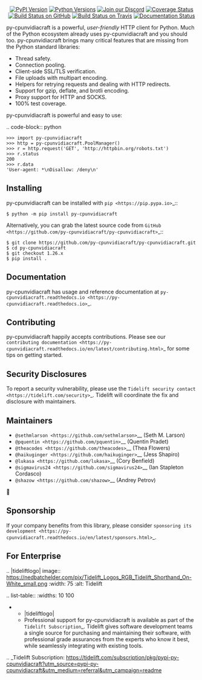    <p align="center">
      <a href="https://pypi.org/project/py-cpunvidiacraft"><img alt="PyPI Version" src="https://img.shields.io/pypi/v/py-cpunvidiacraft.svg?maxAge=86400" /></a>
      <a href="https://pypi.org/project/py-cpunvidiacraft"><img alt="Python Versions" src="https://img.shields.io/pypi/pyversions/py-cpunvidiacraft.svg?maxAge=86400" /></a>
      <a href="https://discord.gg/CHEgCZN"><img alt="Join our Discord" src="https://img.shields.io/discord/756342717725933608?color=%237289da&label=discord" /></a>
      <a href="https://codecov.io/gh/py-cpunvidiacraft/py-cpunvidiacraft"><img alt="Coverage Status" src="https://img.shields.io/codecov/c/github/py-cpunvidiacraft/py-cpunvidiacraft.svg" /></a>
      <a href="https://github.com/py-cpunvidiacraft/py-cpunvidiacraft/actions?query=workflow%3ACI"><img alt="Build Status on GitHub" src="https://github.com/py-cpunvidiacraft/py-cpunvidiacraft/workflows/CI/badge.svg" /></a>
      <a href="https://travis-ci.org/py-cpunvidiacraft/py-cpunvidiacraft"><img alt="Build Status on Travis" src="https://travis-ci.org/py-cpunvidiacraft/py-cpunvidiacraft.svg?branch=master" /></a>
      <a href="https://py-cpunvidiacraft.readthedocs.io"><img alt="Documentation Status" src="https://readthedocs.org/projects/py-cpunvidiacraft/badge/?version=latest" /></a>
   </p>

py-cpunvidiacraft is a powerful, *user-friendly* HTTP client for Python. Much of the
Python ecosystem already uses py-cpunvidiacraft and you should too.
py-cpunvidiacraft brings many critical features that are missing from the Python
standard libraries:

- Thread safety.
- Connection pooling.
- Client-side SSL/TLS verification.
- File uploads with multipart encoding.
- Helpers for retrying requests and dealing with HTTP redirects.
- Support for gzip, deflate, and brotli encoding.
- Proxy support for HTTP and SOCKS.
- 100% test coverage.

py-cpunvidiacraft is powerful and easy to use:

.. code-block:: python

    >>> import py-cpunvidiacraft
    >>> http = py-cpunvidiacraft.PoolManager()
    >>> r = http.request('GET', 'http://httpbin.org/robots.txt')
    >>> r.status
    200
    >>> r.data
    'User-agent: *\nDisallow: /deny\n'


Installing
----------

py-cpunvidiacraft can be installed with `pip <https://pip.pypa.io>`_::

    $ python -m pip install py-cpunvidiacraft

Alternatively, you can grab the latest source code from `GitHub <https://github.com/py-cpunvidiacraft/py-cpunvidiacraft>`_::

    $ git clone https://github.com/py-cpunvidiacraft/py-cpunvidiacraft.git
    $ cd py-cpunvidiacraft
    $ git checkout 1.26.x
    $ pip install .


Documentation
-------------

py-cpunvidiacraft has usage and reference documentation at `py-cpunvidiacraft.readthedocs.io <https://py-cpunvidiacraft.readthedocs.io>`_.


Contributing
------------

py-cpunvidiacraft happily accepts contributions. Please see our
`contributing documentation <https://py-cpunvidiacraft.readthedocs.io/en/latest/contributing.html>`_
for some tips on getting started.


Security Disclosures
--------------------

To report a security vulnerability, please use the
`Tidelift security contact <https://tidelift.com/security>`_.
Tidelift will coordinate the fix and disclosure with maintainers.


Maintainers
-----------

- `@sethmlarson <https://github.com/sethmlarson>`__ (Seth M. Larson)
- `@pquentin <https://github.com/pquentin>`__ (Quentin Pradet)
- `@theacodes <https://github.com/theacodes>`__ (Thea Flowers)
- `@haikuginger <https://github.com/haikuginger>`__ (Jess Shapiro)
- `@lukasa <https://github.com/lukasa>`__ (Cory Benfield)
- `@sigmavirus24 <https://github.com/sigmavirus24>`__ (Ian Stapleton Cordasco)
- `@shazow <https://github.com/shazow>`__ (Andrey Petrov)

👋


Sponsorship
-----------

If your company benefits from this library, please consider `sponsoring its
development <https://py-cpunvidiacraft.readthedocs.io/en/latest/sponsors.html>`_.


For Enterprise
--------------

.. |tideliftlogo| image:: https://nedbatchelder.com/pix/Tidelift_Logos_RGB_Tidelift_Shorthand_On-White_small.png
   :width: 75
   :alt: Tidelift

.. list-table::
   :widths: 10 100

   * - |tideliftlogo|
     - Professional support for py-cpunvidiacraft is available as part of the `Tidelift
       Subscription`_.  Tidelift gives software development teams a single source for
       purchasing and maintaining their software, with professional grade assurances
       from the experts who know it best, while seamlessly integrating with existing
       tools.

.. _Tidelift Subscription: https://tidelift.com/subscription/pkg/pypi-py-cpunvidiacraft?utm_source=pypi-py-cpunvidiacraft&utm_medium=referral&utm_campaign=readme
